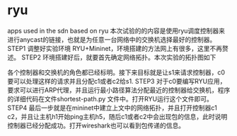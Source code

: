 # ryu
apps used in the sdn based on ryu
本次试验的的内容是使用ryu调度控制器来进行anycast的链接，也就是为任意一台网络中的交换机选择最好的控制器。
STEP1
调整好实验环境 RYU+Mininet，环境搭建的方法网上有很多，这里不再赘述。
STEP2
环境搭建好后，就要首先确定网络拓扑。本次实验的拓扑图如下












<!--
 /* Font Definitions */
@font-face
	{font-family:宋体;
	mso-font-charset:134;
	mso-generic-font-family:auto;
	mso-font-pitch:variable;
	mso-font-signature:3 680460288 22 0 262145 0;}
@font-face
	{font-family:"Cambria Math";
	panose-1:2 4 5 3 5 4 6 3 2 4;
	mso-font-charset:0;
	mso-generic-font-family:roman;
	mso-font-pitch:variable;
	mso-font-signature:-536870145 1107305727 0 0 415 0;}
 /* Style Definitions */
p.MsoNormal, li.MsoNormal, div.MsoNormal
	{mso-style-unhide:no;
	mso-style-qformat:yes;
	mso-style-parent:"";
	margin:0cm;
	margin-bottom:.0001pt;
	mso-pagination:widow-orphan;
	font-size:12.0pt;
	font-family:"Times New Roman",serif;
	mso-fareast-font-family:宋体;}
.MsoChpDefault
	{mso-style-type:export-only;
	mso-default-props:yes;
	font-size:10.0pt;
	mso-ansi-font-size:10.0pt;
	mso-bidi-font-size:10.0pt;
	mso-fareast-font-family:宋体;}
@page WordSection1
	{size:612.0pt 792.0pt;
	margin:72.0pt 72.0pt 72.0pt 72.0pt;
	mso-header-margin:36.0pt;
	mso-footer-margin:36.0pt;
	mso-paper-source:0;}
div.WordSection1
	{page:WordSection1;}
-->






各个控制器和交换机的角色都已经标明。接下来目标就是让s1来请求控制器，c0要可以处理这样的请求并且分配c1或者c2给s1.
STEP3
对于c0要编写RYU应用，要求可以进行ARP代理，并且运行最小路径算法分配最近的控制器给交换机，程序的详细代码在文件shortest-path.py 文件中。打开RYU运行这个文件即可。
STEP4
最后一步就是在mininet中建立上文中的网络拓扑，并且打开控制器c1 c2，并且让主机h1开始ping主机h5，随后c1或者c2中会出现包的信息，此时说明控制器已经分配成功。打开wireshark也可以看到包传递的信息。
